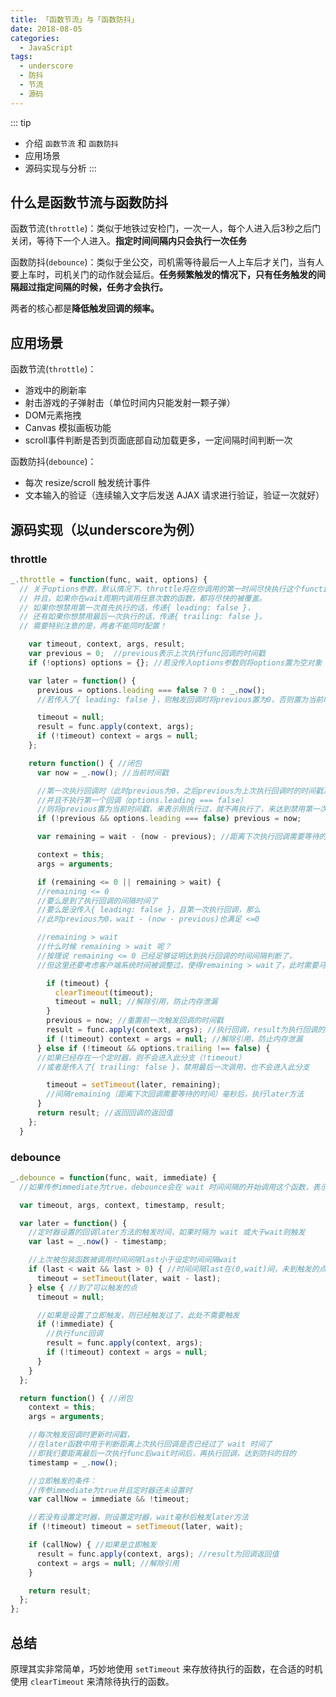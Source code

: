 ```yaml
---
title: 「函数节流」与「函数防抖」
date: 2018-08-05
categories:
  - JavaScript
tags:
  - underscore
  - 防抖
  - 节流
  - 源码
---
```


::: tip
- 介绍 `函数节流` 和 `函数防抖`
- 应用场景
- 源码实现与分析
:::

<!-- more -->

## 什么是函数节流与函数防抖

函数节流(`throttle`)：类似于地铁过安检门，一次一人，每个人进入后3秒之后门关闭，等待下一个人进入。**指定时间间隔内只会执行一次任务**

函数防抖(`debounce`)：类似于坐公交，司机需等待最后一人上车后才关门，当有人要上车时，司机关门的动作就会延后。**任务频繁触发的情况下，只有任务触发的间隔超过指定间隔的时候，任务才会执行。**

两者的核心都是**降低触发回调的频率。**

## 应用场景

函数节流(`throttle`)：

- 游戏中的刷新率
- 射击游戏的子弹射击（单位时间内只能发射一颗子弹）
- DOM元素拖拽
- Canvas 模拟画板功能
- scroll事件判断是否到页面底部自动加载更多，一定间隔时间判断一次

函数防抖(`debounce`)：

- 每次 resize/scroll 触发统计事件
- 文本输入的验证（连续输入文字后发送 AJAX 请求进行验证，验证一次就好）

## 源码实现（以underscore为例）

### throttle

```js
_.throttle = function(func, wait, options) {
  // 关于options参数，默认情况下，throttle将在你调用的第一时间尽快执行这个function，
  // 并且，如果你在wait周期内调用任意次数的函数，都将尽快的被覆盖。
  // 如果你想禁用第一次首先执行的话，传递{ leading: false }，
  // 还有如果你想禁用最后一次执行的话，传递{ trailing: false }。
  // 需要特别注意的是，两者不能同时配置！

    var timeout, context, args, result;
    var previous = 0;  //previous表示上次执行func回调的时间戳
    if (!options) options = {}; //若没传入options参数则将options置为空对象

    var later = function() {
      previous = options.leading === false ? 0 : _.now();
      //若传入了{ leading: false }，则触发回调时将previous置为0，否则置为当前时间戳

      timeout = null;
      result = func.apply(context, args);
      if (!timeout) context = args = null;
    };

    return function() { //闭包
      var now = _.now(); //当前时间戳

      //第一次执行回调时（此时previous为0，之后previous为上次执行回调时的时间戳）
      //并且不执行第一个回调（options.leading === false）
      //则将previous置为当前时间戳，来表示刚执行过，就不再执行了，来达到禁用第一次执行回调的目的。
      if (!previous && options.leading === false) previous = now;

      var remaining = wait - (now - previous); //距离下次执行回调需要等待的时间

      context = this;
      args = arguments;

      if (remaining <= 0 || remaining > wait) {
      //remaining <= 0
      //要么是到了执行回调的间隔时间了
      //要么是没传入{ leading: false }，且第一次执行回调，那么
      //此时previous为0，wait - (now - previous)也满足 <=0

      //remaining > wait
      //什么时候 remaining > wait 呢？
      //按理说 remaining <= 0 已经足够证明达到执行回调的时间间隔判断了，
      //但这里还要考虑客户端系统时间被调整过，使得remaining > wait了，此时需要马上执行回调

        if (timeout) {
          clearTimeout(timeout);
          timeout = null; //解除引用，防止内存泄漏
        }
        previous = now; //重置前一次触发回调的时间戳
        result = func.apply(context, args); //执行回调，result为执行回调的返回值
        if (!timeout) context = args = null; //解除引用，防止内存泄漏
      } else if (!timeout && options.trailing !== false) {
      //如果已经存在一个定时器，则不会进入此分支（!timeout）
      //或者是传入了{ trailing: false }，禁用最后一次调用，也不会进入此分支

        timeout = setTimeout(later, remaining);
        //间隔remaining（距离下次回调需要等待的时间）毫秒后，执行later方法
      }
      return result; //返回回调的返回值
    };
  }

```

### debounce

```js
_.debounce = function(func, wait, immediate) {
  //如果传参immediate为true，debounce会在 wait 时间间隔的开始调用这个函数，表示立即调用

  var timeout, args, context, timestamp, result;

  var later = function() {
    //定时器设置的回调later方法的触发时间，如果时隔为 wait 或大于wait则触发
    var last = _.now() - timestamp;

    //上次被包装函数被调用时间间隔last小于设定时间间隔wait
    if (last < wait && last > 0) { //时间间隔last在(0,wait)间，未到触发的点，则继续设置定时器
      timeout = setTimeout(later, wait - last);
    } else { //到了可以触发的点
      timeout = null;

      //如果是设置了立即触发，则已经触发过了，此处不需要触发
      if (!immediate) {
	    //执行func回调
        result = func.apply(context, args);
        if (!timeout) context = args = null;
      }
    }
  };

  return function() { //闭包
    context = this;
    args = arguments;

    //每次触发回调时更新时间戳，
    //在later函数中用于判断距离上次执行回调是否已经过了 wait 时间了
    //即我们要距离最后一次执行func后wait时间后，再执行回调，达到防抖的目的
    timestamp = _.now();

    //立即触发的条件：
    //传参immediate为true并且定时器还未设置时
    var callNow = immediate && !timeout;

    //若没有设置定时器，则设置定时器，wait毫秒后触发later方法
    if (!timeout) timeout = setTimeout(later, wait);

    if (callNow) { //如果是立即触发
      result = func.apply(context, args); //result为回调返回值
      context = args = null; //解除引用
    }

    return result;
  };
};
```

## 总结

原理其实非常简单，巧妙地使用 `setTimeout` 来存放待执行的函数，在合适的时机使用 `clearTimeout` 来清除待执行的函数。
